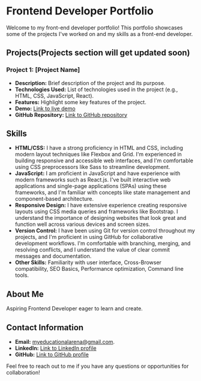 # Frontend Developer Portfolio

Welcome to my front-end developer portfolio! This portfolio showcases some of the projects I've worked on and my skills as a front-end developer.

## Projects(Projects section will get updated soon)

### Project 1: [Project Name]

- **Description:** Brief description of the project and its purpose.
- **Technologies Used:** List of technologies used in the project (e.g., HTML, CSS, JavaScript, React).
- **Features:** Highlight some key features of the project.
- **Demo:** [Link to live demo](demo_link)
- **GitHub Repository:** [Link to GitHub repository](repo_link)


## Skills

- **HTML/CSS:** I have a strong proficiency in HTML and CSS, including modern layout techniques like Flexbox and Grid. I'm experienced in building responsive and accessible web interfaces, and I'm comfortable using CSS preprocessors like Sass to streamline development.
- **JavaScript:** I am proficient in JavaScript and have experience with modern frameworks such as React.js. I've built interactive web applications and single-page applications (SPAs) using these frameworks, and I'm familiar with concepts like state management and component-based architecture.
- **Responsive Design:** I have extensive experience creating responsive layouts using CSS media queries and frameworks like Bootstrap. I understand the importance of designing websites that look great and function well across various devices and screen sizes.
- **Version Control:** I have been using Git for version control throughout my projects, and I'm proficient in using GitHub for collaborative development workflows. I'm comfortable with branching, merging, and resolving conflicts, and I understand the value of clear commit messages and documentation.
- **Other Skills:** Familiarity with user interface, Cross-Browser compatibility, SEO Basics, Performance optimization, Command line tools.

## About Me

Aspiring Frontend Developer eager to learn and create. 

## Contact Information

- **Email:** myeducationalarena@gmail.com.
- **LinkedIn:** [Link to LinkedIn profile](https://www.linkedin.com/in/harshal-dongare-0a249829a/)
- **GitHub:** [Link to GitHub profile](github_link](https://github.com/harshal-dongare))

Feel free to reach out to me if you have any questions or opportunities for collaboration!

